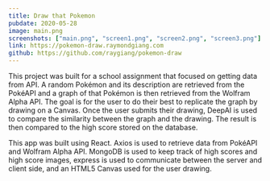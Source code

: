 ```yaml
---
title: Draw that Pokemon
pubdate: 2020-05-28
image: main.png
screenshots: ["main.png", "screen1.png", "screen2.png", "screen3.png"]
link: https://pokemon-draw.raymondgiang.com
github: https://github.com/raygiang/pokemon-draw
---
```


This project was built for a school assignment that focused on getting data from API. A random Pokémon and its description are retrieved from the PokéAPI and a graph of that Pokémon is then retrieved from the Wolfram Alpha API. The goal is for the user to do their best to replicate the graph by drawing on a Canvas. Once the user submits their drawing, DeepAI is used to compare the similarity between the graph and the drawing. The result is then compared to the high score stored on the database.

This app was built using React. Axios is used to retrieve data from PokéAPI and Wolfram Alpha API. MongoDB is used to keep track of high scores and high score images, express is used to communicate between the server and client side, and an HTML5 Canvas used for the user drawing.
